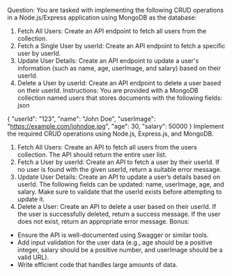 Question:
You are tasked with implementing the following CRUD operations in a Node.js/Express application using MongoDB as the database:
1. Fetch All Users: Create an API endpoint to fetch all users from the collection.
2. Fetch a Single User by userId: Create an API endpoint to fetch a specific user by userId.
3. Update User Details: Create an API endpoint to update a user's information (such as name, age, userImage, and salary) based on their userId.
4. Delete a User by userId: Create an API endpoint to delete a user based on their userId.
Instructions:
You are provided with a MongoDB collection named users that stores documents with the following fields:
json


{
 "userId": "123",
 "name": "John Doe",
 "userImage": "https://example.com/johndoe.jpg",
 "age": 30,
 "salary": 50000
}
Implement the required CRUD operations using Node.js, Express.js, and MongoDB.
1. Fetch All Users:
Create an API to fetch all users from the users collection. The API should return the entire user list.
2. Fetch a User by userId:
Create an API to fetch a user by their userId. If no user is found with the given userId, return a suitable error message.
3. Update User Details:
Create an API to update a user’s details based on userId. The following fields can be updated: name, userImage, age, and salary. Make sure to validate that the userId exists before attempting to update it.
4. Delete a User:
Create an API to delete a user based on their userId. If the user is successfully deleted, return a success message. If the user does not exist, return an appropriate error message.
Bonus:
- Ensure the API is well-documented using Swagger or similar tools.
- Add input validation for the user data (e.g., age should be a positive integer, salary should be a positive number, and userImage should be a valid URL).
- Write efficient code that handles large amounts of data.